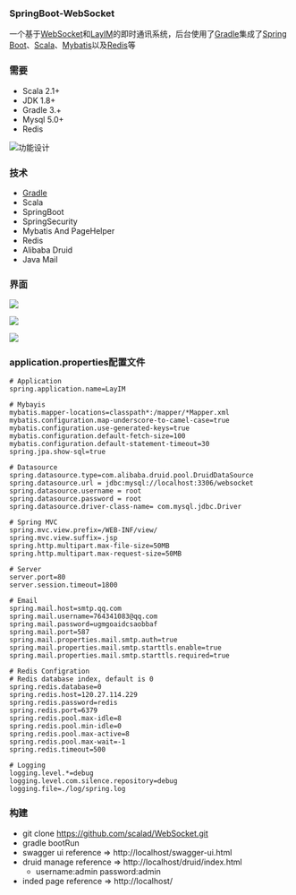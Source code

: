 ### SpringBoot-WebSocket ###

一个基于[WebSocket](http://websocket.org/index.html)和[LayIM](https://www.layui.com/)的即时通讯系统，后台使用了[Gradle](https://gradle.org/)集成了[Spring Boot](http://projects.spring.io/spring-boot/)、[Scala](http://www.scala-lang.org/)、[Mybatis](http://blog.mybatis.org/)以及[Redis](https://redis.io/)等

### 需要 ###
* Scala 2.1+
* JDK 1.8+
* Gradle 3.+
* Mysql 5.0+
* Redis 

![功能设计](https://github.com/scalad/WebSocket/blob/master/doc/image/function.png)

### 技术 ###

* [Gradle](https://gradle.org/install)
* Scala
* SpringBoot
* SpringSecurity
* Mybatis And PageHelper
* Redis
* Alibaba Druid
* Java Mail

### 界面

![](https://github.com/scalad/LayIM/blob/master/doc/image/page_index.png)

![](https://github.com/scalad/LayIM/blob/master/doc/image/word_emoji_image_send.png)

![](https://github.com/scalad/LayIM/blob/master/doc/image/file_send.png)


### application.properties配置文件 ###
    
	# Application
	spring.application.name=LayIM
	
	# Mybayis
	mybatis.mapper-locations=classpath*:/mapper/*Mapper.xml
	mybatis.configuration.map-underscore-to-camel-case=true
	mybatis.configuration.use-generated-keys=true
	mybatis.configuration.default-fetch-size=100
	mybatis.configuration.default-statement-timeout=30
	spring.jpa.show-sql=true
	
	# Datasource
	spring.datasource.type=com.alibaba.druid.pool.DruidDataSource
	spring.datasource.url = jdbc:mysql://localhost:3306/websocket
	spring.datasource.username = root
	spring.datasource.password = root
	spring.datasource.driver-class-name= com.mysql.jdbc.Driver
	
	# Spring MVC
	spring.mvc.view.prefix=/WEB-INF/view/
	spring.mvc.view.suffix=.jsp
	spring.http.multipart.max-file-size=50MB
	spring.http.multipart.max-request-size=50MB
	
	# Server
	server.port=80
	server.session.timeout=1800
	
	# Email
	spring.mail.host=smtp.qq.com
	spring.mail.username=764341083@qq.com
	spring.mail.password=ugmgoaidcsaobbaf
	spring.mail.port=587
	spring.mail.properties.mail.smtp.auth=true  
	spring.mail.properties.mail.smtp.starttls.enable=true  
	spring.mail.properties.mail.smtp.starttls.required=true  
	
	# Redis Configration
	# Redis database index, default is 0
	spring.redis.database=0 
	spring.redis.host=120.27.114.229
	spring.redis.password=redis
	spring.redis.port=6379
	spring.redis.pool.max-idle=8
	spring.redis.pool.min-idle=0
	spring.redis.pool.max-active=8
	spring.redis.pool.max-wait=-1
	spring.redis.timeout=500
	
	# Logging
	logging.level.*=debug
	logging.level.com.silence.repository=debug
	logging.file=./log/spring.log
	
### 构建 ###

* git clone https://github.com/scalad/WebSocket.git
* gradle bootRun
* swagger ui reference => http://localhost/swagger-ui.html
* druid manage reference => http://localhost/druid/index.html
	* username:admin password:admin
* inded page reference => http://localhost/